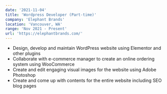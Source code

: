 ```yaml
---
date: '2021-11-04'
title: 'Wordpress Developer (Part-time)'
company: 'Elephant Brands'
location: 'Vancouver, WA'
range: 'Nov 2021 - Present'
url: 'https://elephantbrands.com/'
---
```


- Design, develop and maintain WordPress website using Elementor and other plugins
- Collaborate with e-commerce manager to create an online ordering system using WooCommerce
- Create and edit engaging visual images for the website using Adobe Photoshop
- Create and come up with contents for the entire website including SEO blog pages
